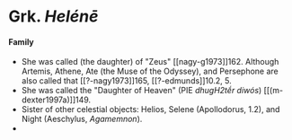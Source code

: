 # Grk. *Helénē*
#### Family
- She was called (the daughter) of "Zeus" [[nagy-g1973]]162. Although Artemis, Athene, Ate (the Muse of the Odyssey), and Persephone are also called that [[?-nagy1973]]165, [[?-edmunds]]10.2, 5.
- She was called the "Daughter of Heaven" (PIE *dhugH2tḗr diwós*) [[(m-dexter1997a)]]149.
- Sister of other celestial objects: Helios, Selene (Apollodorus, 1.2), and Night (Aeschylus, *Agamemnon*).
- 